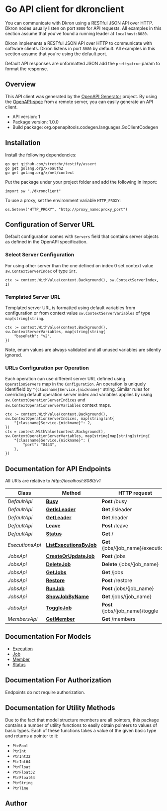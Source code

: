 # Go API client for dkronclient

You can communicate with Dkron using a RESTful JSON API over HTTP. Dkron nodes usually listen on port `8080` for API requests. All examples in this section assume that you've found a running leader at `localhost:8080`.

Dkron implements a RESTful JSON API over HTTP to communicate with software clients. Dkron listens in port `8080` by default. All examples in this section assume that you're using the default port.

Default API responses are unformatted JSON add the `pretty=true` param to format the response.


## Overview
This API client was generated by the [OpenAPI Generator](https://openapi-generator.tech) project.  By using the [OpenAPI-spec](https://www.openapis.org/) from a remote server, you can easily generate an API client.

- API version: 1
- Package version: 1.0.0
- Build package: org.openapitools.codegen.languages.GoClientCodegen

## Installation

Install the following dependencies:

```shell
go get github.com/stretchr/testify/assert
go get golang.org/x/oauth2
go get golang.org/x/net/context
```

Put the package under your project folder and add the following in import:

```golang
import sw "./dkronclient"
```

To use a proxy, set the environment variable `HTTP_PROXY`:

```golang
os.Setenv("HTTP_PROXY", "http://proxy_name:proxy_port")
```

## Configuration of Server URL

Default configuration comes with `Servers` field that contains server objects as defined in the OpenAPI specification.

### Select Server Configuration

For using other server than the one defined on index 0 set context value `sw.ContextServerIndex` of type `int`.

```golang
ctx := context.WithValue(context.Background(), sw.ContextServerIndex, 1)
```

### Templated Server URL

Templated server URL is formatted using default variables from configuration or from context value `sw.ContextServerVariables` of type `map[string]string`.

```golang
ctx := context.WithValue(context.Background(), sw.ContextServerVariables, map[string]string{
	"basePath": "v2",
})
```

Note, enum values are always validated and all unused variables are silently ignored.

### URLs Configuration per Operation

Each operation can use different server URL defined using `OperationServers` map in the `Configuration`.
An operation is uniquely identifield by `"{classname}Service.{nickname}"` string.
Similar rules for overriding default operation server index and variables applies by using `sw.ContextOperationServerIndices` and `sw.ContextOperationServerVariables` context maps.

```
ctx := context.WithValue(context.Background(), sw.ContextOperationServerIndices, map[string]int{
	"{classname}Service.{nickname}": 2,
})
ctx = context.WithValue(context.Background(), sw.ContextOperationServerVariables, map[string]map[string]string{
	"{classname}Service.{nickname}": {
		"port": "8443",
	},
})
```

## Documentation for API Endpoints

All URIs are relative to *http://localhost:8080/v1*

Class | Method | HTTP request | Description
------------ | ------------- | ------------- | -------------
*DefaultApi* | [**Busy**](docs/DefaultApi.md#busy) | **Post** /busy | 
*DefaultApi* | [**GetIsLeader**](docs/DefaultApi.md#getisleader) | **Get** /isleader | 
*DefaultApi* | [**GetLeader**](docs/DefaultApi.md#getleader) | **Get** /leader | 
*DefaultApi* | [**Leave**](docs/DefaultApi.md#leave) | **Post** /leave | 
*DefaultApi* | [**Status**](docs/DefaultApi.md#status) | **Get** / | 
*ExecutionsApi* | [**ListExecutionsByJob**](docs/ExecutionsApi.md#listexecutionsbyjob) | **Get** /jobs/{job_name}/executions | 
*JobsApi* | [**CreateOrUpdateJob**](docs/JobsApi.md#createorupdatejob) | **Post** /jobs | 
*JobsApi* | [**DeleteJob**](docs/JobsApi.md#deletejob) | **Delete** /jobs/{job_name} | 
*JobsApi* | [**GetJobs**](docs/JobsApi.md#getjobs) | **Get** /jobs | 
*JobsApi* | [**Restore**](docs/JobsApi.md#restore) | **Post** /restore | 
*JobsApi* | [**RunJob**](docs/JobsApi.md#runjob) | **Post** /jobs/{job_name} | 
*JobsApi* | [**ShowJobByName**](docs/JobsApi.md#showjobbyname) | **Get** /jobs/{job_name} | 
*JobsApi* | [**ToggleJob**](docs/JobsApi.md#togglejob) | **Post** /jobs/{job_name}/toggle | 
*MembersApi* | [**GetMember**](docs/MembersApi.md#getmember) | **Get** /members | 


## Documentation For Models

 - [Execution](docs/Execution.md)
 - [Job](docs/Job.md)
 - [Member](docs/Member.md)
 - [Status](docs/Status.md)


## Documentation For Authorization

 Endpoints do not require authorization.


## Documentation for Utility Methods

Due to the fact that model structure members are all pointers, this package contains
a number of utility functions to easily obtain pointers to values of basic types.
Each of these functions takes a value of the given basic type and returns a pointer to it:

* `PtrBool`
* `PtrInt`
* `PtrInt32`
* `PtrInt64`
* `PtrFloat`
* `PtrFloat32`
* `PtrFloat64`
* `PtrString`
* `PtrTime`

## Author



